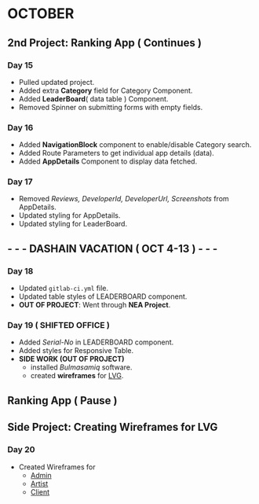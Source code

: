 # OCTOBER
## **2nd Project**: Ranking App ( Continues )

### Day 15
* Pulled updated project.
* Added extra **Category** field for Category Component.
* Added **LeaderBoard**( data table ) Component.
* Removed Spinner on submitting forms with empty fields.

### Day 16
* Added **NavigationBlock** component to enable/disable Category search.
* Added Route Parameters to get individual app details (data).
* Added **AppDetails** Component to display data fetched.

### Day 17
* Removed *Reviews, DeveloperId, DeveloperUrl, Screenshots* from AppDetails.
* Updated styling for AppDetails.
* Updated styling for LeaderBoard.

## - - - DASHAIN VACATION ( OCT 4-13 ) - - -

### Day 18 
* Updated `gitlab-ci.yml` file.
* Updated table styles of LEADERBOARD component.
* **OUT OF PROJECT**: Went through **NEA Project**.

### Day 19  ( SHIFTED OFFICE )
* Added *Serial-No* in LEADERBOARD component.
* Added styles for Responsive Table.
* **SIDE WORK (OUT OF PROJECT)**
    * installed *Bulmasamiq* software.
    * created **wireframes** for [LVG](../SIDEWORK/LVG-Wireframes).

## Ranking App ( Pause )

## **Side Project:** Creating Wireframes for LVG
### Day 20
* Created Wireframes for 
    * [Admin](../SIDEWORK/LVG-Wireframes/Admin)
    * [Artist](../SIDEWORK/LVG-Wireframes/Admin/Artist)
    * [Client](../SIDEWORK/LVG-Wireframes/Client)